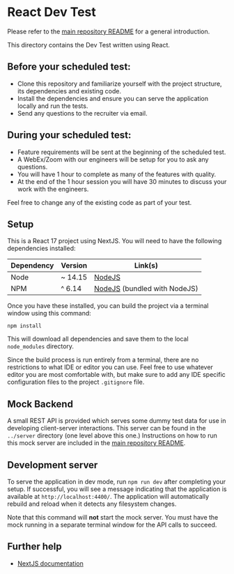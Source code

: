 # React Dev Test

Please refer to the [main repository README](../README.md) for a general introduction.

This directory contains the Dev Test written using React.

## Before your scheduled test:

* Clone this repository and familiarize yourself with the project structure, its dependencies and existing code.
* Install the dependencies and ensure you can serve the application locally and run the tests.
* Send any questions to the recruiter via email.

## During your scheduled test:

* Feature requirements will be sent at the beginning of the scheduled test.
* A WebEx/Zoom with our engineers will be setup for you to ask any questions.
* You will have 1 hour to complete as many of the features with quality.
* At the end of the 1 hour session you will have 30 minutes to discuss your work with the engineers.

Feel free to change any of the existing code as part of your test.

## Setup

This is a React 17 project using NextJS. You will need to have the following dependencies installed:

| Dependency | Version | Link(s) |
|------------|---------|---------|
| Node | ~ 14.15 | [NodeJS](https://nodejs.org/en/) |
| NPM | ^ 6.14 | [NodeJS](https://nodejs.org/en/) (bundled with NodeJS) |

Once you have these installed, you can build the project via a terminal window using this command:

```commandline
npm install
```

This will download all dependencies and save them to the local `node_modules` directory.

Since the build process is run entirely from a terminal, there are no restrictions to what IDE or editor you can use. Feel free to use whatever editor you are most comfortable with, but make sure to add any IDE specific configuration files to the project `.gitignore` file.

## Mock Backend

A small REST API is provided which serves some dummy test data for use in developing client-server interactions. This server can be found in the `../server` directory (one level above this one.) Instructions on how to run this mock server are included in the [main repository README](../README.md).

## Development server

To serve the application in dev mode, run `npm run dev` after completing your setup. If successful, you will see a message indicating that the application is available at `http://localhost:4400/`. The application will automatically rebuild and reload when it detects any filesystem changes.

Note that this command will **not** start the mock server. You must have the mock running in a separate terminal window for the API calls to succeed. 

## Further help

* [NextJS documentation](https://nextjs.org/docs)
